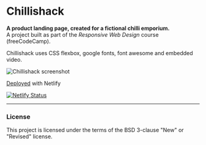 # Chillishack

**A product landing page, created for a fictional chilli emporium.**<br>
A project built as part of the _Responsive Web Design_ course (freeCodeCamp).

Chillishack uses CSS flexbox, google fonts, font awesome and embedded video.

![Chillishack screenshot](img/chillishack.gif)

[Deployed](https://chillishack.netlify.app/) with Netlify

[![Netlify Status](https://api.netlify.com/api/v1/badges/8733a9a4-b117-4ed7-8d79-9d1672ebfb76/deploy-status)](https://app.netlify.com/sites/chillishack/deploys)

---

### License

This project is licensed under the terms of the BSD 3-clause "New" or "Revised" license.<br>
